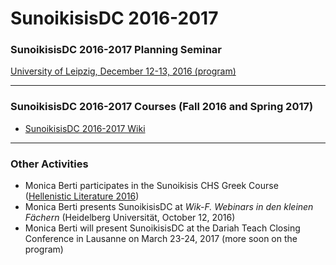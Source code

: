# SunoikisisDC 2016-2017

### SunoikisisDC 2016-2017 Planning Seminar
[University of Leipzig, December 12-13, 2016 (program)](http://www.dh.uni-leipzig.de/wo/sunoikisisdc-2017/)
***
### SunoikisisDC 2016-2017 Courses (Fall 2016 and Spring 2017)
* [SunoikisisDC 2016-2017 Wiki](https://github.com/SunoikisisDC/SunoikisisDC-2016-2017/wiki)

***
### Other Activities
* Monica Berti participates in the Sunoikisis CHS Greek Course ([Hellenistic Literature 2016](http://sunoikisis-greek.chs.harvard.edu/participating-faculty-2016/))
* Monica Berti presents SunoikisisDC at *Wik-F. Webinars in den kleinen Fächern* (Heidelberg Universität, October 12, 2016)
* Monica Berti will present SunoikisisDC at the Dariah Teach Closing Conference in Lausanne on March 23-24, 2017 (more soon on the program)
